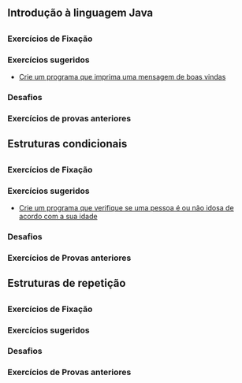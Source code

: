 ## Introdução à linguagem Java

##

### Exercícios de Fixação 

### Exercícios sugeridos

* [Crie um programa que imprima uma mensagem de boas vindas](https://github.com/mathsstack/concursos-militares-/blob/main/aeronautica/eaoap/exercicios/BoasVindas.java)

### Desafios

### Exercícios de provas anteriores 

##




## Estruturas condicionais

##

### Exercícios de Fixação 

### Exercícios sugeridos 

* [Crie um programa que verifique se uma pessoa é ou não idosa de acordo com a sua idade](https://github.com/mathsstack/concursos-militares-/blob/main/aeronautica/eaoap/exercicios/MaiorDeIdade.java)

### Desafios

### Exercícios de Provas anteriores

##




## Estruturas de repetição 

##

### Exercícios de Fixação 
### Exercícios sugeridos 
### Desafios 
### Exercícios de Provas anteriores 
